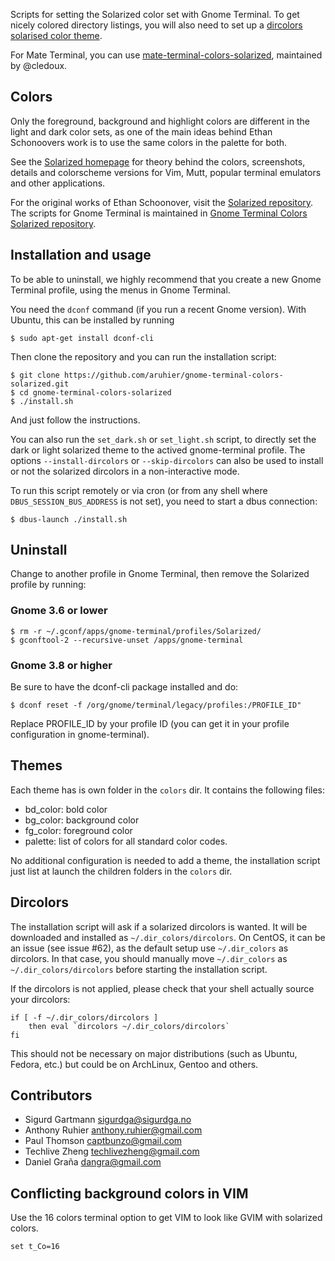 Scripts for setting the Solarized color set with Gnome Terminal. To get nicely colored directory listings, you will also need to set up a [dircolors solarised color theme](https://github.com/seebi/dircolors-solarized).

For Mate Terminal, you can use [mate-terminal-colors-solarized](https://github.com/cledoux/mate-terminal-colors-solarized), maintained by @cledoux.

## <a id="user-content-colors"></a>[](#colors)Colors

Only the foreground, background and highlight colors are different in the light and dark color sets, as one of the main ideas behind Ethan Schonoovers work is to use the same colors in the palette for both.

See the [Solarized homepage](http://ethanschoonover.com/solarized) for theory behind the colors, screenshots, details and colorscheme versions for Vim, Mutt, popular terminal emulators and other applications.

For the original works of Ethan Schoonover, visit the [Solarized repository](https://github.com/altercation/solarized). The scripts for Gnome Terminal is maintained in [Gnome Terminal Colors Solarized repository](https://github.com/sigurdga/gnome-terminal-colors-solarized).

## <a id="user-content-installation-and-usage"></a>[](#installation-and-usage)Installation and usage

To be able to uninstall, we highly recommend that you create a new Gnome Terminal profile, using the menus in Gnome Terminal.

You need the `dconf` command (if you run a recent Gnome version). With Ubuntu, this can be installed by running

```
$ sudo apt-get install dconf-cli

```

Then clone the repository and you can run the installation script:

```
$ git clone https://github.com/aruhier/gnome-terminal-colors-solarized.git
$ cd gnome-terminal-colors-solarized
$ ./install.sh

```

And just follow the instructions.

You can also run the `set_dark.sh` or `set_light.sh` script, to directly set the dark or light solarized theme to the actived gnome-terminal profile. The options `--install-dircolors` or `--skip-dircolors` can also be used to install or not the solarized dircolors in a non-interactive mode.

To run this script remotely or via cron (or from any shell where `DBUS_SESSION_BUS_ADDRESS` is not set), you need to start a dbus connection:

```
$ dbus-launch ./install.sh

```

## <a id="user-content-uninstall"></a>[](#uninstall)Uninstall

Change to another profile in Gnome Terminal, then remove the Solarized profile by running:

### <a id="user-content-gnome-36-or-lower"></a>[](#gnome-36-or-lower)Gnome 3.6 or lower

```
$ rm -r ~/.gconf/apps/gnome-terminal/profiles/Solarized/
$ gconftool-2 --recursive-unset /apps/gnome-terminal

```

### <a id="user-content-gnome-38-or-higher"></a>[](#gnome-38-or-higher)Gnome 3.8 or higher

Be sure to have the dconf-cli package installed and do:

```
$ dconf reset -f /org/gnome/terminal/legacy/profiles:/PROFILE_ID"

```

Replace PROFILE_ID by your profile ID (you can get it in your profile configuration in gnome-terminal).

## <a id="user-content-themes"></a>[](#themes)Themes

Each theme has is own folder in the `colors` dir. It contains the following files:

- bd_color: bold color
- bg_color: background color
- fg_color: foreground color
- palette: list of colors for all standard color codes.

No additional configuration is needed to add a theme, the installation script just list at launch the children folders in the `colors` dir.

## <a id="user-content-dircolors"></a>[](#dircolors)Dircolors

The installation script will ask if a solarized dircolors is wanted. It will be downloaded and installed as `~/.dir_colors/dircolors`. On CentOS, it can be an issue (see issue #62), as the default setup use `~/.dir_colors` as dircolors. In that case, you should manually move `~/.dir_colors` as `~/.dir_colors/dircolors` before starting the installation script.

If the dircolors is not applied, please check that your shell actually source your dircolors:

```
if [ -f ~/.dir_colors/dircolors ]
    then eval `dircolors ~/.dir_colors/dircolors`
fi

```

This should not be necessary on major distributions (such as Ubuntu, Fedora, etc.) but could be on ArchLinux, Gentoo and others.

## <a id="user-content-contributors"></a>[](#contributors)Contributors

- Sigurd Gartmann [sigurdga@sigurdga.no](mailto:sigurdga@sigurdga.no)
- Anthony Ruhier [anthony.ruhier@gmail.com](mailto:anthony.ruhier@gmail.com)
- Paul Thomson [captbunzo@gmail.com](mailto:captbunzo@gmail.com)
- Techlive Zheng [techlivezheng@gmail.com](mailto:techlivezheng@gmail.com)
- Daniel Graña [dangra@gmail.com](mailto:dangra@gmail.com)

## <a id="user-content-conflicting-background-colors-in-vim"></a>[](#conflicting-background-colors-in-vim)Conflicting background colors in VIM

Use the 16 colors terminal option to get VIM to look like GVIM with solarized colors.

```
set t_Co=16

```
